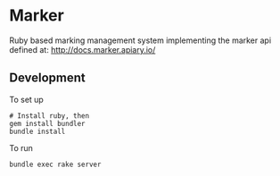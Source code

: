 # Marker

Ruby based marking management system implementing the marker api defined at: http://docs.marker.apiary.io/

## Development

To set up

    # Install ruby, then
    gem install bundler
    bundle install

To run

    bundle exec rake server
